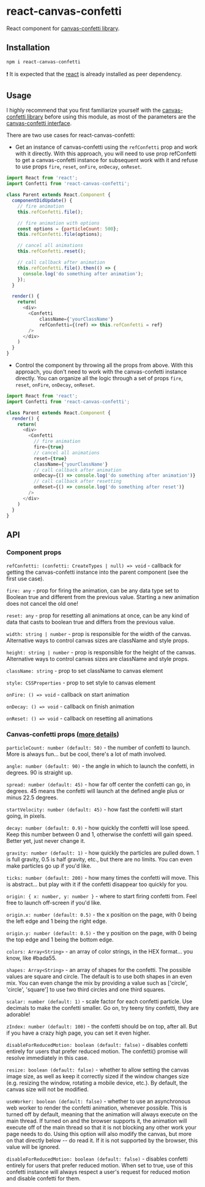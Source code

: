 # react-canvas-confetti
React component for [canvas-confetti library](https://github.com/catdad/canvas-confetti).

## Installation
```bash
npm i react-canvas-confetti
```
:exclamation: It is expected that the [react](https://github.com/facebook/react) is already installed as peer dependency.

## Usage
I highly recommend that you first familiarize yourself with the [canvas-confetti library](https://github.com/catdad/canvas-confetti) before using this module, as most of the parameters are the [canvas-confetti interface](https://github.com/catdad/canvas-confetti#options).

There are two use cases for react-canvas-confetti:
- Get an instance of canvas-confetti using the `refConfetti` prop and work with it directly. With this approach, you will need to use prop refConfetti to get a canvas-confetti instance for subsequent work with it and refuse to use props `fire`, `reset`, `onFire`, `onDecay`, `onReset`. 
````javascript
import React from 'react';
import Confetti from 'react-canvas-confetti';

class Parent extends React.Component {
  componentDidUpdate() {
    // fire animation
    this.refConfetti.file();

    // fire animation with options
    const options = {particleCount: 500};
    this.refConfetti.file(options);

    // cancel all animations
    this.refConfetti.reset();

    // call callback after animation
    this.refConfetti.file().then(() => {
      console.log('do something after animation');
    });
  }

  render() {
    return(
      <div>
        <Confetti
            className={'yourClassName'} 
            refConfetti={(ref) => this.refConfetti = ref}
        />
      </div>
    )
  }
}

````

- Control the component by throwing all the props from above. With this approach, you don't need to work with the canvas-confetti instance directly. You can organize all the logic through a set of props `fire`, `reset`, `onFire`, `onDecay`, `onReset`.
````javascript
import React from 'react';
import Confetti from 'react-canvas-confetti';

class Parent extends React.Component {
  render() {
    return(
      <div>
        <Confetti
          // fire animation
          fire={true} 
          // cancel all animations
          reset={true} 
          className={'yourClassName'}
          // call callback after animation
          onDecay={() => console.log('do something after animation')}
          // call callback after resetting 
          onReset={() => console.log('do something after reset')} 
        />
      </div>
    )
  }
}

````

## API
### Component props
`refConfetti: (confetti: CreateTypes | null) => void` - callback for getting the canvas-confetti instance into the parent component (see the first use case).

`fire: any` - prop for firing the animation, can be any data type set to Boolean true and different from the previous value. Starting a new animation does not cancel the old one! 

`reset: any` - prop for resetting all animations at once, can be any kind of data that casts to boolean true and differs from the previous value.

`width: string | number` - prop is responsible for the width of the canvas. Alternative ways to control canvas sizes are className and style props.

`height: string | number` - prop is responsible for the height of the canvas. Alternative ways to control canvas sizes are className and style props.

`className: string` - prop to set className to canvas element

`style: CSSProperties` - prop to set style to canvas element

`onFire: () => void` - callback on start animation

`onDecay: () => void` - callback on finish animation

`onReset: () => void` - callback on resetting all animations

### Canvas-confetti props ([more details](https://github.com/catdad/canvas-confetti#options))
`particleCount: number (default: 50)` - the number of confetti to launch. More is always fun... but be cool, there's a lot of math involved.

`angle: number (default: 90)` - the angle in which to launch the confetti, in degrees. 90 is straight up.

`spread: number (default: 45)` - how far off center the confetti can go, in degrees. 45 means the confetti will launch at the defined angle plus or minus 22.5 degrees.

`startVelocity: number (default: 45)` - how fast the confetti will start going, in pixels.

`decay: number (default: 0.9)` - how quickly the confetti will lose speed. Keep this number between 0 and 1, otherwise the confetti will gain speed. Better yet, just never change it.

`gravity: number (default: 1)` - how quickly the particles are pulled down. 1 is full gravity, 0.5 is half gravity, etc., but there are no limits. You can even make particles go up if you'd like.

`ticks: number (default: 200)` - how many times the confetti will move. This is abstract... but play with it if the confetti disappear too quickly for you.

`origin: { x: number, y: number }` - where to start firing confetti from. Feel free to launch off-screen if you'd like.

`origin.x: number (default: 0.5)` - the x position on the page, with 0 being the left edge and 1 being the right edge.

`origin.y: number (default: 0.5)` - the y position on the page, with 0 being the top edge and 1 being the bottom edge.

`colors: Array<String>` - an array of color strings, in the HEX format... you know, like #bada55.

`shapes: Array<String>` - an array of shapes for the confetti. The possible values are square and circle. The default is to use both shapes in an even mix. You can even change the mix by providing a value such as ['circle', 'circle', 'square'] to use two third circles and one third squares.

`scalar: number (default: 1)` - scale factor for each confetti particle. Use decimals to make the confetti smaller. Go on, try teeny tiny confetti, they are adorable!

`zIndex: number (default: 100)` - the confetti should be on top, after all. But if you have a crazy high page, you can set it even higher.

`disableForReducedMotion: boolean (default: false)` - disables confetti entirely for users that prefer reduced motion. The confetti() promise will resolve immediately in this case.

`resize: boolean (default: false)` - whether to allow setting the canvas image size, as well as keep it correctly sized if the window changes size (e.g. resizing the window, rotating a mobile device, etc.). By default, the canvas size will not be modified.

`useWorker: boolean (default: false)` - whether to use an asynchronous web worker to render the confetti animation, whenever possible. This is turned off by default, meaning that the animation will always execute on the main thread. If turned on and the browser supports it, the animation will execute off of the main thread so that it is not blocking any other work your page needs to do. Using this option will also modify the canvas, but more on that directly below -- do read it. If it is not supported by the browser, this value will be ignored.

`disableForReducedMotion: boolean (default: false)` - disables confetti entirely for users that prefer reduced motion. When set to true, use of this confetti instance will always respect a user's request for reduced motion and disable confetti for them.
